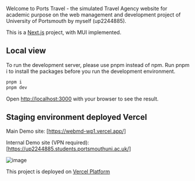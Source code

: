Welcome to Ports Travel - the simulated Travel Agency website for academic purpose on the web management and development project of University of Portsmouth by myself (up2244885).

This is a [Next.js](https://nextjs.org/) project, with MUI implemented.

## Local view

To run the development server, please use pnpm instead of npm.
Run pnpm i to install the packages before you run the development environment.

```bash
pnpm i
pnpm dev
```

Open [http://localhost:3000](http://localhost:3000) with your browser to see the result.

## Staging environment deployed Vercel
Main Demo site: [https://webmd-wp1.vercel.app/]

Internal Demo site (VPN required): [https://up2244885.students.portsmouthuni.ac.uk/]

![image](https://github.com/alexchu-dev/webmd-wp1/assets/61229735/38b6fe9a-c289-4be1-a7bd-181a89751d06)

This project is deployed on [Vercel Platform](https://vercel.com/)
